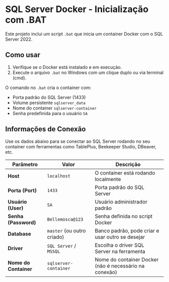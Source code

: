 # SQL Server Docker - Inicialização com .BAT

Este projeto inclui um script `.bat` que inicia um container Docker com o SQL Server 2022.

## Como usar

1. Verifique se o Docker está instalado e em execução.
2. Execute o arquivo `.bat` no Windows com um clique duplo ou via terminal (cmd).

O comando no `.bat` cria o container com:

- Porta padrão do SQL Server (1433)
- Volume persistente `sqlserver_data`
- Nome do container `sqlserver-container`
- Senha predefinida para o usuário `SA`

## Informações de Conexão

Use os dados abaixo para se conectar ao SQL Server rodando no seu container com ferramentas como TablePlus, Beekeeper Studio, DBeaver, etc.

| Parâmetro             | Valor                      | Descrição                                              |
| --------------------- | -------------------------- | ------------------------------------------------------ |
| **Host**              | `localhost`                | O container está rodando localmente                    |
| **Porta (Port)**      | `1433`                     | Porta padrão do SQL Server                             |
| **Usuário (User)**    | `SA`                       | Usuário administrador padrão                           |
| **Senha (Password)**  | `Bellemosca@123`           | Senha definida no script Docker                        |
| **Database**          | `master` (ou outro criado) | Banco padrão, pode criar e usar outro se desejar       |
| **Driver**            | `SQL Server` / `MSSQL`     | Escolha o driver SQL Server na ferramenta              |
| **Nome do Container** | `sqlserver-container`      | Nome do container Docker (não é necessário na conexão) |
